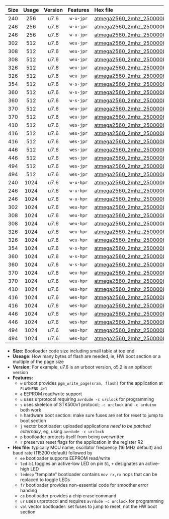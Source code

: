|Size|Usage|Version|Features|Hex file|
|:-:|:-:|:-:|:-:|:--|
|240|256|u7.6|`w-u-jpr`|[atmega2560_2mhz_250000bps_ur_vbl.hex](https://raw.githubusercontent.com/stefanrueger/urboot/main//atmega2560_2mhz_250000bps_ur_vbl.hex)|
|246|256|u7.6|`w-u-jpr`|[atmega2560_2mhz_250000bps_led+b7_ur_vbl.hex](https://raw.githubusercontent.com/stefanrueger/urboot/main//atmega2560_2mhz_250000bps_led+b7_ur_vbl.hex)|
|246|256|u7.6|`w-u-jpr`|[atmega2560_2mhz_250000bps_lednop_ur_vbl.hex](https://raw.githubusercontent.com/stefanrueger/urboot/main//atmega2560_2mhz_250000bps_lednop_ur_vbl.hex)|
|302|512|u7.6|`weu-jpr`|[atmega2560_2mhz_250000bps_ee_ur_vbl.hex](https://raw.githubusercontent.com/stefanrueger/urboot/main//atmega2560_2mhz_250000bps_ee_ur_vbl.hex)|
|308|512|u7.6|`weu-jpr`|[atmega2560_2mhz_250000bps_ee_led+b7_ur_vbl.hex](https://raw.githubusercontent.com/stefanrueger/urboot/main//atmega2560_2mhz_250000bps_ee_led+b7_ur_vbl.hex)|
|308|512|u7.6|`weu-jpr`|[atmega2560_2mhz_250000bps_ee_lednop_ur_vbl.hex](https://raw.githubusercontent.com/stefanrueger/urboot/main//atmega2560_2mhz_250000bps_ee_lednop_ur_vbl.hex)|
|326|512|u7.6|`weu-jpr`|[atmega2560_2mhz_250000bps_ee_led+b7_fr_ur_vbl.hex](https://raw.githubusercontent.com/stefanrueger/urboot/main//atmega2560_2mhz_250000bps_ee_led+b7_fr_ur_vbl.hex)|
|326|512|u7.6|`weu-jpr`|[atmega2560_2mhz_250000bps_ee_lednop_fr_ur_vbl.hex](https://raw.githubusercontent.com/stefanrueger/urboot/main//atmega2560_2mhz_250000bps_ee_lednop_fr_ur_vbl.hex)|
|354|512|u7.6|`w-s-jpr`|[atmega2560_2mhz_250000bps_vbl.hex](https://raw.githubusercontent.com/stefanrueger/urboot/main//atmega2560_2mhz_250000bps_vbl.hex)|
|360|512|u7.6|`w-s-jpr`|[atmega2560_2mhz_250000bps_led+b7_vbl.hex](https://raw.githubusercontent.com/stefanrueger/urboot/main//atmega2560_2mhz_250000bps_led+b7_vbl.hex)|
|360|512|u7.6|`w-s-jpr`|[atmega2560_2mhz_250000bps_lednop_vbl.hex](https://raw.githubusercontent.com/stefanrueger/urboot/main//atmega2560_2mhz_250000bps_lednop_vbl.hex)|
|370|512|u7.6|`weu-jpr`|[atmega2560_2mhz_250000bps_ee_led+b7_fr_ce_ur_vbl.hex](https://raw.githubusercontent.com/stefanrueger/urboot/main//atmega2560_2mhz_250000bps_ee_led+b7_fr_ce_ur_vbl.hex)|
|370|512|u7.6|`weu-jpr`|[atmega2560_2mhz_250000bps_ee_lednop_fr_ce_ur_vbl.hex](https://raw.githubusercontent.com/stefanrueger/urboot/main//atmega2560_2mhz_250000bps_ee_lednop_fr_ce_ur_vbl.hex)|
|410|512|u7.6|`wes-jpr`|[atmega2560_2mhz_250000bps_ee_vbl.hex](https://raw.githubusercontent.com/stefanrueger/urboot/main//atmega2560_2mhz_250000bps_ee_vbl.hex)|
|416|512|u7.6|`wes-jpr`|[atmega2560_2mhz_250000bps_ee_led+b7_vbl.hex](https://raw.githubusercontent.com/stefanrueger/urboot/main//atmega2560_2mhz_250000bps_ee_led+b7_vbl.hex)|
|416|512|u7.6|`wes-jpr`|[atmega2560_2mhz_250000bps_ee_lednop_vbl.hex](https://raw.githubusercontent.com/stefanrueger/urboot/main//atmega2560_2mhz_250000bps_ee_lednop_vbl.hex)|
|446|512|u7.6|`wes-jpr`|[atmega2560_2mhz_250000bps_ee_led+b7_fr_vbl.hex](https://raw.githubusercontent.com/stefanrueger/urboot/main//atmega2560_2mhz_250000bps_ee_led+b7_fr_vbl.hex)|
|446|512|u7.6|`wes-jpr`|[atmega2560_2mhz_250000bps_ee_lednop_fr_vbl.hex](https://raw.githubusercontent.com/stefanrueger/urboot/main//atmega2560_2mhz_250000bps_ee_lednop_fr_vbl.hex)|
|494|512|u7.6|`wes-jpr`|[atmega2560_2mhz_250000bps_ee_led+b7_fr_ce_vbl.hex](https://raw.githubusercontent.com/stefanrueger/urboot/main//atmega2560_2mhz_250000bps_ee_led+b7_fr_ce_vbl.hex)|
|494|512|u7.6|`wes-jpr`|[atmega2560_2mhz_250000bps_ee_lednop_fr_ce_vbl.hex](https://raw.githubusercontent.com/stefanrueger/urboot/main//atmega2560_2mhz_250000bps_ee_lednop_fr_ce_vbl.hex)|
|240|1024|u7.6|`w-u-hpr`|[atmega2560_2mhz_250000bps_ur.hex](https://raw.githubusercontent.com/stefanrueger/urboot/main//atmega2560_2mhz_250000bps_ur.hex)|
|246|1024|u7.6|`w-u-hpr`|[atmega2560_2mhz_250000bps_led+b7_ur.hex](https://raw.githubusercontent.com/stefanrueger/urboot/main//atmega2560_2mhz_250000bps_led+b7_ur.hex)|
|246|1024|u7.6|`w-u-hpr`|[atmega2560_2mhz_250000bps_lednop_ur.hex](https://raw.githubusercontent.com/stefanrueger/urboot/main//atmega2560_2mhz_250000bps_lednop_ur.hex)|
|302|1024|u7.6|`weu-hpr`|[atmega2560_2mhz_250000bps_ee_ur.hex](https://raw.githubusercontent.com/stefanrueger/urboot/main//atmega2560_2mhz_250000bps_ee_ur.hex)|
|308|1024|u7.6|`weu-hpr`|[atmega2560_2mhz_250000bps_ee_led+b7_ur.hex](https://raw.githubusercontent.com/stefanrueger/urboot/main//atmega2560_2mhz_250000bps_ee_led+b7_ur.hex)|
|308|1024|u7.6|`weu-hpr`|[atmega2560_2mhz_250000bps_ee_lednop_ur.hex](https://raw.githubusercontent.com/stefanrueger/urboot/main//atmega2560_2mhz_250000bps_ee_lednop_ur.hex)|
|326|1024|u7.6|`weu-hpr`|[atmega2560_2mhz_250000bps_ee_led+b7_fr_ur.hex](https://raw.githubusercontent.com/stefanrueger/urboot/main//atmega2560_2mhz_250000bps_ee_led+b7_fr_ur.hex)|
|326|1024|u7.6|`weu-hpr`|[atmega2560_2mhz_250000bps_ee_lednop_fr_ur.hex](https://raw.githubusercontent.com/stefanrueger/urboot/main//atmega2560_2mhz_250000bps_ee_lednop_fr_ur.hex)|
|354|1024|u7.6|`w-s-hpr`|[atmega2560_2mhz_250000bps.hex](https://raw.githubusercontent.com/stefanrueger/urboot/main//atmega2560_2mhz_250000bps.hex)|
|360|1024|u7.6|`w-s-hpr`|[atmega2560_2mhz_250000bps_led+b7.hex](https://raw.githubusercontent.com/stefanrueger/urboot/main//atmega2560_2mhz_250000bps_led+b7.hex)|
|360|1024|u7.6|`w-s-hpr`|[atmega2560_2mhz_250000bps_lednop.hex](https://raw.githubusercontent.com/stefanrueger/urboot/main//atmega2560_2mhz_250000bps_lednop.hex)|
|370|1024|u7.6|`weu-hpr`|[atmega2560_2mhz_250000bps_ee_led+b7_fr_ce_ur.hex](https://raw.githubusercontent.com/stefanrueger/urboot/main//atmega2560_2mhz_250000bps_ee_led+b7_fr_ce_ur.hex)|
|370|1024|u7.6|`weu-hpr`|[atmega2560_2mhz_250000bps_ee_lednop_fr_ce_ur.hex](https://raw.githubusercontent.com/stefanrueger/urboot/main//atmega2560_2mhz_250000bps_ee_lednop_fr_ce_ur.hex)|
|410|1024|u7.6|`wes-hpr`|[atmega2560_2mhz_250000bps_ee.hex](https://raw.githubusercontent.com/stefanrueger/urboot/main//atmega2560_2mhz_250000bps_ee.hex)|
|416|1024|u7.6|`wes-hpr`|[atmega2560_2mhz_250000bps_ee_led+b7.hex](https://raw.githubusercontent.com/stefanrueger/urboot/main//atmega2560_2mhz_250000bps_ee_led+b7.hex)|
|416|1024|u7.6|`wes-hpr`|[atmega2560_2mhz_250000bps_ee_lednop.hex](https://raw.githubusercontent.com/stefanrueger/urboot/main//atmega2560_2mhz_250000bps_ee_lednop.hex)|
|446|1024|u7.6|`wes-hpr`|[atmega2560_2mhz_250000bps_ee_led+b7_fr.hex](https://raw.githubusercontent.com/stefanrueger/urboot/main//atmega2560_2mhz_250000bps_ee_led+b7_fr.hex)|
|446|1024|u7.6|`wes-hpr`|[atmega2560_2mhz_250000bps_ee_lednop_fr.hex](https://raw.githubusercontent.com/stefanrueger/urboot/main//atmega2560_2mhz_250000bps_ee_lednop_fr.hex)|
|494|1024|u7.6|`wes-hpr`|[atmega2560_2mhz_250000bps_ee_led+b7_fr_ce.hex](https://raw.githubusercontent.com/stefanrueger/urboot/main//atmega2560_2mhz_250000bps_ee_led+b7_fr_ce.hex)|
|494|1024|u7.6|`wes-hpr`|[atmega2560_2mhz_250000bps_ee_lednop_fr_ce.hex](https://raw.githubusercontent.com/stefanrueger/urboot/main//atmega2560_2mhz_250000bps_ee_lednop_fr_ce.hex)|

- **Size:** Bootloader code size including small table at top end
- **Useage:** How many bytes of flash are needed, ie, HW boot section or a multiple of the page size
- **Version:** For example, u7.6 is an urboot version, o5.2 is an optiboot version
- **Features:**
  + `w` urboot provides `pgm_write_page(sram, flash)` for the application at `FLASHEND-4+1`
  + `e` EEPROM read/write support
  + `u` uses urprotocol requiring `avrdude -c urclock` for programming
  + `s` uses skeleton of STK500v1 protocol; `-c urclock` and `-c arduino` both work
  + `h` hardware boot section: make sure fuses are set for reset to jump to boot section
  + `j` vector bootloader: uploaded applications *need to be patched externally*, eg, using `avrdude -c urclock`
  + `p` bootloader protects itself from being overwritten
  + `r` preserves reset flags for the application in the register R2
- **Hex file:** typically MCU name, oscillator frequency (16 MHz default) and baud rate (115200 default) followed by
  + `ee` bootloader supports EEPROM read/write
  + `led-b1` toggles an active-low LED on pin `B1`, `+` designates an active-high LED
  + `lednop` "template" bootloader contains `mov rx,rx` nops that can be replaced to toggle LEDs
  + `fr` bootloader provides non-essential code for smoother error handing
  + `ce` bootloader provides a chip erase command
  + `ur` uses urprotocol and requires `avrdude -c urclock` for programming
  + `vbl` vector bootloader: set fuses to jump to reset, not the HW boot section
